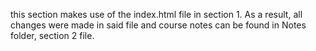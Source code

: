 this section makes use of the index.html file in section 1. As a result, all changes were made in said file and course notes can be found in Notes folder, section 2 file.

